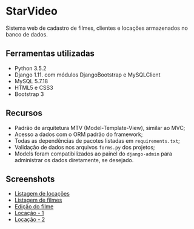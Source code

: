# StarVideo

Sistema web de cadastro de filmes, clientes e locações armazenados no banco de dados.

## Ferramentas utilizadas
- Python 3.5.2
- Django 1.11. com módulos DjangoBootstrap e MySQLClient
- MySQL 5.7.18
- HTML5 e CSS3
- Bootstrap 3

## Recursos
- Padrão de arquitetura MTV (Model-Template-View), similar ao MVC;
- Acesso a dados com o ORM padrão do framework;
- Todas as dependências de pacotes listadas em `requirements.txt`;
- Validação de dados nos arquivos `forms.py` dos projetos;
- Models foram compatibilizados ao painel do `django-admin` para administrar os dados diretamente, se desejado.

## Screenshots
* [Listagem de locações](https://raw.githubusercontent.com/marcomvidal/StarVideo/master/screenshot_locacoes.png)
* [Listagem de filmes](https://raw.githubusercontent.com/marcomvidal/StarVideo/master/screenshot_filmes.png)
* [Edição do filme](https://raw.githubusercontent.com/marcomvidal/StarVideo/master/screenshot_edicao_filme.png)
* [Locação - 1](https://raw.githubusercontent.com/marcomvidal/StarVideo/master/screenshot_detalhe_1.png)
* [Locação - 2](https://raw.githubusercontent.com/marcomvidal/StarVideo/master/screenshot_detalhe_2.png)
